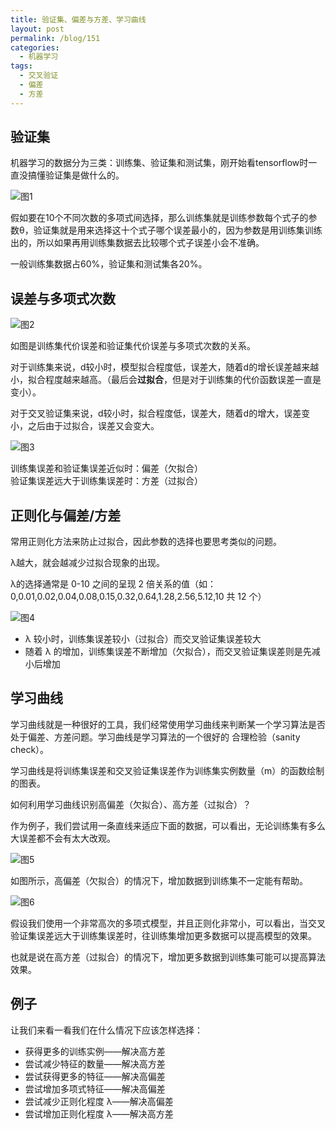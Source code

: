 ```yaml
---
title: 验证集、偏差与方差、学习曲线
layout: post
permalink: /blog/151
categories:
  - 机器学习
tags:
  - 交叉验证
  - 偏差
  - 方差
---
```

<div id="wmd-preview-section-2835" class="wmd-preview-section preview-content">
  <h2 id="验证集">
    验证集
  </h2>
  
  <p>
    机器学习的数据分为三类：训练集、验证集和测试集，刚开始看tensorflow时一直没搞懂验证集是做什么的。
  </p>
  
  <p>
    <img title="" src="https://i0.wp.com/ww2.sinaimg.cn/mw690/9cd77f2ejw1f4g0ckmgt1j20ef0613yj.jpg" alt="图1" data-recalc-dims="1" />
  </p>
  
  <p>
    假如要在10个不同次数的多项式间选择，那么训练集就是训练参数每个式子的参数θ，验证集就是用来选择这十个式子哪个误差最小的，因为参数是用训练集训练出的，所以如果再用训练集数据去比较哪个式子误差小会不准确。
  </p>
  
  <p>
    一般训练集数据占60%，验证集和测试集各20%。
  </p>
</div>

<div id="wmd-preview-section-2848" class="wmd-preview-section preview-content">
  <h2 id="误差与多项式次数">
    误差与多项式次数
  </h2>
  
  <p>
    <img title="" src="https://i1.wp.com/ww3.sinaimg.cn/mw690/9cd77f2ejw1f4g0cl9nxtj20ta0gggn1.jpg" alt="图2" data-recalc-dims="1" />
  </p>
  
  <p>
    如图是训练集代价误差和验证集代价误差与多项式次数的关系。
  </p>
  
  <p>
    对于训练集来说，d较小时，模型拟合程度低，误差大，随着d的增长误差越来越小，拟合程度越来越高。（最后会<strong>过拟合</strong>，但是对于训练集的代价函数误差一直是变小）。
  </p>
  
  <p>
    对于交叉验证集来说，d较小时，拟合程度低，误差大，随着d的增大，误差变小，之后由于过拟合，误差又会变大。
  </p>
  
  <p>
    <img title="" src="https://i2.wp.com/ww3.sinaimg.cn/mw690/9cd77f2ejw1f4g0ckywpgj20h00bnt8v.jpg" alt="图3" data-recalc-dims="1" />
  </p>
  
  <p>
    训练集误差和验证集误差近似时：偏差（欠拟合）<br /> 验证集误差远大于训练集误差时：方差（过拟合）
  </p>
</div>

<div id="wmd-preview-section-2855" class="wmd-preview-section preview-content">
  <h2 id="正则化与偏差方差">
    正则化与偏差/方差
  </h2>
  
  <p>
    常用正则化方法来防止过拟合，因此参数的选择也要思考类似的问题。
  </p>
  
  <p>
    λ越大，就会越减少过拟合现象的出现。
  </p>
  
  <p>
    λ的选择通常是 0-10 之间的呈现 2 倍关系的值（如：0,0.01,0.02,0.04,0.08,0.15,0.32,0.64,1.28,2.56,5.12,10 共 12 个）
  </p>
  
  <p>
    <img title="" src="https://i1.wp.com/ww4.sinaimg.cn/mw690/9cd77f2ejw1f4g0clnqj5j20w00gi0ts.jpg" alt="图4" data-recalc-dims="1" />
  </p>
  
  <ul>
    <li>
      λ 较小时，训练集误差较小（过拟合）而交叉验证集误差较大
    </li>
    <li>
      随着 λ 的增加，训练集误差不断增加（欠拟合），而交叉验证集误差则是先减小后增加
    </li>
  </ul>
</div>

<div id="wmd-preview-section-2868" class="wmd-preview-section preview-content">
  <h2 id="学习曲线">
    学习曲线
  </h2>
  
  <p>
    学习曲线就是一种很好的工具，我们经常使用学习曲线来判断某一个学习算法是否处于偏差、方差问题。学习曲线是学习算法的一个很好的 合理检验（sanity check）。
  </p>
  
  <p>
    学习曲线是将训练集误差和交叉验证集误差作为训练集实例数量（m）的函数绘制的图表。
  </p>
  
  <p>
    如何利用学习曲线识别高偏差（欠拟合）、高方差（过拟合）？
  </p>
  
  <p>
    作为例子，我们尝试用一条直线来适应下面的数据，可以看出，无论训练集有多么大误差都不会有太大改观。
  </p>
  
  <p>
    <img title="" src="https://i2.wp.com/ww4.sinaimg.cn/mw690/9cd77f2ejw1f4g0cm536vj20sb0h874u.jpg" alt="图5" data-recalc-dims="1" />
  </p>
  
  <p>
    如图所示，高偏差（欠拟合）的情况下，增加数据到训练集不一定能有帮助。
  </p>
  
  <p>
    <img title="" src="https://i1.wp.com/ww2.sinaimg.cn/mw690/9cd77f2ejw1f4g0cmkbp8j20uy0hnt99.jpg" alt="图6" data-recalc-dims="1" />
  </p>
  
  <p>
    假设我们使用一个非常高次的多项式模型，并且正则化非常小，可以看出，当交叉验证集误差远大于训练集误差时，往训练集增加更多数据可以提高模型的效果。
  </p>
  
  <p>
    也就是说在高方差（过拟合）的情况下，增加更多数据到训练集可能可以提高算法效果。
  </p>
</div>

<div id="wmd-preview-section-2809" class="wmd-preview-section preview-content">
  <h2 id="例子">
    例子
  </h2>
  
  <p>
    让我们来看一看我们在什么情况下应该怎样选择：
  </p>
  
  <ul>
    <li>
      获得更多的训练实例——解决高方差
    </li>
    <li>
      尝试减少特征的数量——解决高方差
    </li>
    <li>
      尝试获得更多的特征——解决高偏差
    </li>
    <li>
      尝试增加多项式特征——解决高偏差
    </li>
    <li>
      尝试减少正则化程度 λ——解决高偏差
    </li>
    <li>
      尝试增加正则化程度 λ——解决高方差
    </li>
  </ul>
</div>